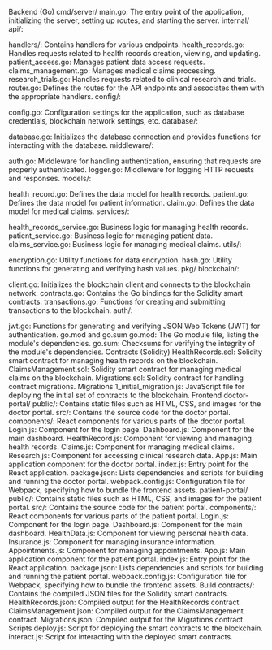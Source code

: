 Backend (Go)
cmd/server/
main.go: The entry point of the application, initializing the server, setting up routes, and starting the server.
internal/
api/:

handlers/: Contains handlers for various endpoints.
health_records.go: Handles requests related to health records creation, viewing, and updating.
patient_access.go: Manages patient data access requests.
claims_management.go: Manages medical claims processing.
research_trials.go: Handles requests related to clinical research and trials.
router.go: Defines the routes for the API endpoints and associates them with the appropriate handlers.
config/:

config.go: Configuration settings for the application, such as database credentials, blockchain network settings, etc.
database/:

database.go: Initializes the database connection and provides functions for interacting with the database.
middleware/:

auth.go: Middleware for handling authentication, ensuring that requests are properly authenticated.
logger.go: Middleware for logging HTTP requests and responses.
models/:

health_record.go: Defines the data model for health records.
patient.go: Defines the data model for patient information.
claim.go: Defines the data model for medical claims.
services/:

health_records_service.go: Business logic for managing health records.
patient_service.go: Business logic for managing patient data.
claims_service.go: Business logic for managing medical claims.
utils/:

encryption.go: Utility functions for data encryption.
hash.go: Utility functions for generating and verifying hash values.
pkg/
blockchain/:

client.go: Initializes the blockchain client and connects to the blockchain network.
contracts.go: Contains the Go bindings for the Solidity smart contracts.
transactions.go: Functions for creating and submitting transactions to the blockchain.
auth/:

jwt.go: Functions for generating and verifying JSON Web Tokens (JWT) for authentication.
go.mod and go.sum
go.mod: The Go module file, listing the module's dependencies.
go.sum: Checksums for verifying the integrity of the module's dependencies.
Contracts (Solidity)
HealthRecords.sol: Solidity smart contract for managing health records on the blockchain.
ClaimsManagement.sol: Solidity smart contract for managing medical claims on the blockchain.
Migrations.sol: Solidity contract for handling contract migrations.
Migrations
1_initial_migration.js: JavaScript file for deploying the initial set of contracts to the blockchain.
Frontend
doctor-portal/
public/: Contains static files such as HTML, CSS, and images for the doctor portal.
src/: Contains the source code for the doctor portal.
components/: React components for various parts of the doctor portal.
Login.js: Component for the login page.
Dashboard.js: Component for the main dashboard.
HealthRecord.js: Component for viewing and managing health records.
Claims.js: Component for managing medical claims.
Research.js: Component for accessing clinical research data.
App.js: Main application component for the doctor portal.
index.js: Entry point for the React application.
package.json: Lists dependencies and scripts for building and running the doctor portal.
webpack.config.js: Configuration file for Webpack, specifying how to bundle the frontend assets.
patient-portal/
public/: Contains static files such as HTML, CSS, and images for the patient portal.
src/: Contains the source code for the patient portal.
components/: React components for various parts of the patient portal.
Login.js: Component for the login page.
Dashboard.js: Component for the main dashboard.
HealthData.js: Component for viewing personal health data.
Insurance.js: Component for managing insurance information.
Appointments.js: Component for managing appointments.
App.js: Main application component for the patient portal.
index.js: Entry point for the React application.
package.json: Lists dependencies and scripts for building and running the patient portal.
webpack.config.js: Configuration file for Webpack, specifying how to bundle the frontend assets.
Build
contracts/: Contains the compiled JSON files for the Solidity smart contracts.
HealthRecords.json: Compiled output for the HealthRecords contract.
ClaimsManagement.json: Compiled output for the ClaimsManagement contract.
Migrations.json: Compiled output for the Migrations contract.
Scripts
deploy.js: Script for deploying the smart contracts to the blockchain.
interact.js: Script for interacting with the deployed smart contracts.